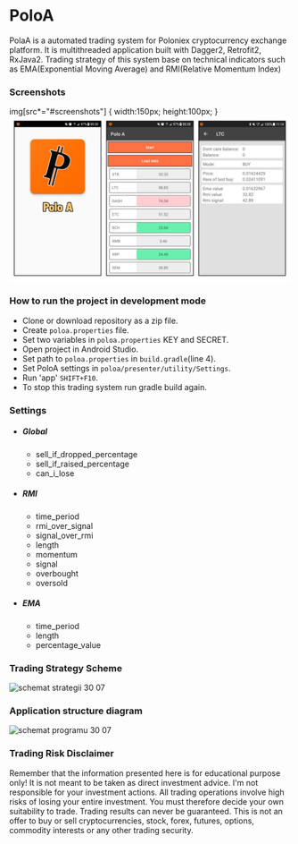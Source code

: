 # PoloA
PolaA is a automated trading system for Poloniex cryptocurrency exchange platform. It is multithreaded application built with Dagger2, Retrofit2, RxJava2. Trading strategy of this system base on technical indicators such as EMA(Exponential Moving Average) and RMI(Relative Momentum Index)

### Screenshots
img[src*="#screenshots"] {
   width:150px;
   height:100px;
}
![screenshots](https://raw.githubusercontent.com/QArtur99/PoloA/master/screenshot/3_screen.png#screenshots)

### How to run the project in development mode
* Clone or download repository as a zip file.
* Create `poloa.properties` file.
* Set two variables in `poloa.properties` KEY and SECRET.
* Open project in Android Studio.
* Set path to `poloa.properties` in `build.gradle`(line 4).
* Set PoloA settings in `poloa/presenter/utility/Settings`.
* Run 'app' `SHIFT+F10`.
* To stop this trading system run gradle build again.


### Settings
* ##### Global
  * sell_if_dropped_percentage
  * sell_if_raised_percentage
  * can_i_lose
* ##### RMI
  * time_period
  * rmi_over_signal
  * signal_over_rmi
  * length
  * momentum
  * signal
  * overbought
  * oversold
* ##### EMA
  * time_period
  * length
  * percentage_value


### Trading Strategy Scheme
![schemat strategii 30 07](https://user-images.githubusercontent.com/25232443/43411361-370687ce-942a-11e8-9239-79a203ed1d50.jpg)


### Application structure diagram
![schemat programu 30 07](https://user-images.githubusercontent.com/25232443/43414252-8b25d0b4-9432-11e8-9a1f-3e4489104570.jpg)


### Trading Risk Disclaimer
Remember that the information presented here is for educational purpose only! It is not meant to be taken as direct investment advice. I'm not responsible for your investment actions. All trading operations involve high risks of losing your entire investment. You must therefore decide your own suitability to trade. Trading results can never be guaranteed. This is not an offer to buy or sell cryptocurrencies, stock, forex, futures, options, commodity interests or any other trading security.